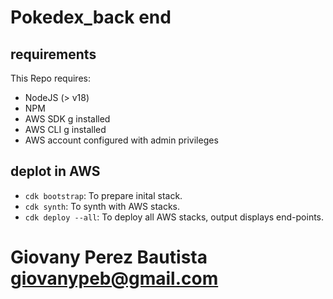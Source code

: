 # Pokedex_back end

## requirements
This Repo requires:

- NodeJS (> v18)
- NPM
- AWS SDK g installed
- AWS CLI g installed
- AWS account configured with admin privileges

## deplot in AWS

- `cdk bootstrap`: To prepare inital stack.
- `cdk synth`: To synth with AWS stacks.
- `cdk deploy --all`: To deploy all AWS stacks, output displays end-points.

# Giovany Perez Bautista giovanypeb@gmail.com
